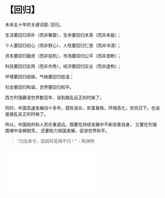# 【回归】

未来五十年的关键词是: 回归。

生活要回归简朴（而非奢靡），生命要回归本真（而非本能）；

个人要回归初心（而非野心），人性要回归仁慈（而非冷漠）；

资本要回归融资（而非投机），市场要回归公平（而非垄断）；

科技要回归实用（而非作秀），经济要回归实业（而非虚构）；

环境要回归低碳，气候要回归低温；

社会要回归和谐，世界要回归和平。

西方列强霸凌世界数百年，该到拨乱反正的时候了。

同时，中国高速发展四十多年，腐败滋长，贫富悬殊，环境恶化，世风日下，也该是拨乱反正的时候了。

所以，中国政府和人民任重道远。既要在持续发展中不断改善自身， 又要在列强围堵中金蝉脱壳， 还要助力弱国发展，促进世界和平。

> “归去来兮，田园将芜胡不归！” - 陶渊明

![](22.md)
